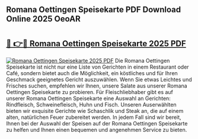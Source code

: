 ## Romana Oettingen Speisekarte PDF Download Online 2025 OeoAR

# <h2><a href="http://gc81vfs.nevu.top/?p=Romana+Oettingen+Speisekarte">🔗 👉🔴 Romana Oettingen Speisekarte 2025 PDF</a></h2>

[![Romana Oettingen Speisekarte 2025 PDF](https://i.imgur.com/dBaPXMq.png)](http://gc81vfs.nevu.top/?p=Romana+Oettingen+Speisekarte)
Die Romana Oettingen Speisekarte ist nicht nur eine Liste von Gerichten in einem Restaurant oder Café, sondern bietet auch die Möglichkeit, ein köstliches und für Ihren Geschmack geeignetes Gericht auszuwählen. Wenn Sie etwas Leichtes und Frisches suchen, empfehlen wir Ihnen, unsere Salate aus unserer Romana Oettingen Speisekarte zu probieren. Für Fleischliebhaber gibt es auf unserer Romana Oettingen Speisekarte eine Auswahl an Gerichten: Rindfleisch, Schweinefleisch, Huhn und Fisch. Unseren Auserwählten bieten wir exquisite Gerichte wie Schaschlik und Steak an, die auf einem alten, natürlichen Feuer zubereitet werden. In jedem Fall sind wir bereit, Ihnen bei der Auswahl der Speisen auf der Romana Oettingen Speisekarte zu helfen und Ihnen einen bequemen und angenehmen Service zu bieten.
